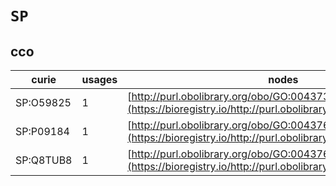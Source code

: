 # `SP`
## cco
| curie     |   usages | nodes                                                                                                         |
|-----------|----------|---------------------------------------------------------------------------------------------------------------|
| SP:O59825 |        1 | [http://purl.obolibrary.org/obo/GO:0043739](https://bioregistry.io/http://purl.obolibrary.org/obo/GO:0043739) |
| SP:P09184 |        1 | [http://purl.obolibrary.org/obo/GO:0043765](https://bioregistry.io/http://purl.obolibrary.org/obo/GO:0043765) |
| SP:Q8TUB8 |        1 | [http://purl.obolibrary.org/obo/GO:0043767](https://bioregistry.io/http://purl.obolibrary.org/obo/GO:0043767) |
